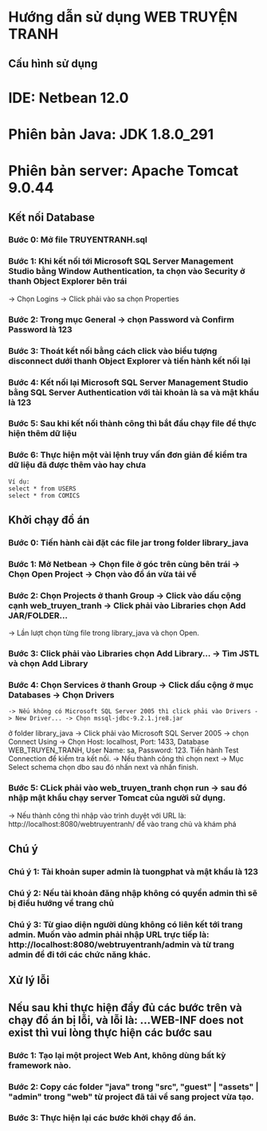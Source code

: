 # Hướng dẫn sử dụng WEB TRUYỆN TRANH

## Cấu hình sử dụng
# IDE: Netbean 12.0
# Phiên bản Java: JDK 1.8.0_291
# Phiên bản server: Apache Tomcat 9.0.44

## Kết nối Database
### Bước 0: Mở file TRUYENTRANH.sql
### Bước 1: Khi kết nối tới Microsoft SQL Server Management Studio bằng Window Authentication, ta chọn vào Security ở thanh Object Explorer bên trái
-> Chọn Logins -> Click phải vào sa chọn Properties
### Bước 2: Trong mục General -> chọn Password và Confirm Password là 123
### Bước 3: Thoát kết nối bằng cách click vào biểu tượng disconnect dưới thanh Object Explorer và tiến hành kết nối lại
### Bước 4: Kết nối lại Microsoft SQL Server Management Studio bằng SQL Server Authentication với tài khoản là sa và mật khẩu là 123
### Bước 5: Sau khi kết nối thành công thì bắt đầu chạy file để thực hiện thêm dữ liệu
### Bước 6: Thực hiện một vài lệnh truy vấn đơn giản để kiểm tra dữ liệu đã được thêm vào hay chưa
	Ví dụ: 
	select * from USERS
	select * from COMICS

## Khởi chạy đồ án
### Bước 0: Tiến hành cài đặt các file jar trong folder library_java
### Bước 1: Mở Netbean -> Chọn file ở góc trên cùng bên trái -> Chọn Open Project -> Chọn vào đồ án vừa tải về
### Bước 2: Chọn Projects ở thanh Group -> Click vào dấu cộng cạnh web_truyen_tranh -> Click phải vào Libraries chọn Add JAR/FOLDER... 
-> Lần lượt chọn từng file trong library_java và chọn Open. 
### Bước 3: Click phải vào Libraries chọn Add Library... -> Tìm JSTL và chọn Add Library
### Bước 4: Chọn Services ở thanh Group -> Click dấu cộng ở mục Databases -> Chọn Drivers
	-> Nếu không có Microsoft SQL Server 2005 thì click phải vào Drivers -> New Driver... -> Chọn mssql-jdbc-9.2.1.jre8.jar 
ở folder library_java
	-> Click phải vào Microsoft SQL Server 2005 -> chọn Connect Using 
-> Chọn Host: localhost, Port: 1433, Database WEB_TRUYEN_TRANH, User Name: sa, Password: 123. Tiến hành Test Connection để kiểm tra kết nối.
-> Nếu thành công thì chọn next -> Mục Select schema chọn dbo sau đó nhấn next và nhấn finish.
### Bước 5: CLick phải vào web_truyen_tranh chọn run -> sau đó nhập mật khẩu chạy server Tomcat của người sử dụng. 
-> Nếu thành công thì nhập vào trình duyệt với URL là: http://localhost:8080/webtruyentranh/ để vào trang chủ và khám phá


## Chú ý
### Chú ý 1: Tài khoản super admin là tuongphat và mật khẩu là 123
### Chú ý 2: Nếu tài khoản đăng nhập không có quyền admin thì sẽ bị điều hướng về trang chủ
### Chú ý 3: Từ giao diện người dùng không có liên kết tới trang admin. Muốn vào admin phải nhập URL trực tiếp là: http://localhost:8080/webtruyentranh/admin và từ trang admin để đi tới các chức năng khác.

## Xử lý lỗi
## Nếu sau khi thực hiện đầy đủ các bước trên và chạy đồ án bị lỗi, và lỗi là: ...WEB-INF does not exist thì vui lòng thực hiện các bước sau
### Bước 1: Tạo lại một project Web Ant, không dùng bất kỳ framework nào.
### Bước 2: Copy các folder "java" trong "src", "guest" | "assets" | "admin" trong "web" từ project đã tải về sang project vừa tạo.
### Bước 3: Thực hiện lại các bước khởi chạy đồ án.
